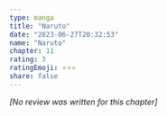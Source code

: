 ```yaml
---
type: manga
title: "Naruto"
date: "2023-06-27T20:32:53"
name: "Naruto"
chapter: 11
rating: 3
ratingEmoji: ⭐️⭐️⭐️
share: false
---
```


*[No review was written for this chapter]*

